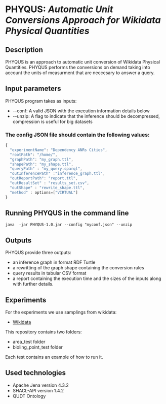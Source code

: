 # PHYQUS: <i>Automatic Unit Conversions Approach for Wikidata Physical Quantities</i>

## Description
PHYQUS is an approach to automatic unit conversion of Wikidata Physical Quantities. PHYQUS performs the conversions on demand taking into account the units of measurment that are neccesary to answer a query.

## Input parameters
PHYQUS program takes as inputs:

* --conf: A valid JSON with the execution information details below
* --unzip: A flag to indicate that the inference should be decompressed, compression is useful for big datasets 

### The config JSON file should contain the following values:
```javascript
{
  "experimentName": "Dependency ANRs Cities",
  "rootPath": "/home/",
  "graphPath": "my_graph.ttl",
  "shapePath": "my_shape.ttl",
  "queryPath" : "my_query.sparql",
  "outInferencePath" :"inference_graph.ttl",
  "outReportPath": "report.ttl",
  "outResultSet" : "results_set.csv",
  "outShape" : "rewrite_shape.ttl",
  "method" : options=["VIRTUAL"]
}
```

## Running PHYQUS in the command line
```
java  -jar PHYQUS-1.0.jar --config "myconf.json" --unzip
```
## Outputs 
PHYQUS provide three outputs:
* an inference graph in format RDF Turtle
* a rewritting of the graph shape containing the conversion rules
* query results in tabular CSV format
* a report containing the execution time and the sizes of the inputs along with further details.

## Experiments
For the experiments we use samplings from  wikidata:
* [Wikidata](https://www.wikidata.org/)  

This repository contains two folders: 

* area_test folder 
* bioling_point_test folder

Each test contains an example of how to run it.

## Used technologies
* Apache Jena version 4.3.2
* SHACL-API version 1.4.2
* QUDT Ontology


